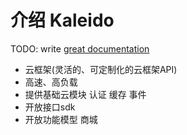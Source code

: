 # 介绍 Kaleido

TODO: write [great documentation](http://jacobian.org/writing/what-to-write/)

* 云框架(灵活的、可定制化的云框架API)
* 高速、高负载
* 提供基础云模块 认证 缓存 事件
* 开放接口sdk
* 开放功能模型 商城
